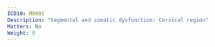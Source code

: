 ```yaml
---
ICD10: M9901
Description: "Segmental and somatic dysfunction: Cervical region"
Matters: No
Weight: 0
---
```

